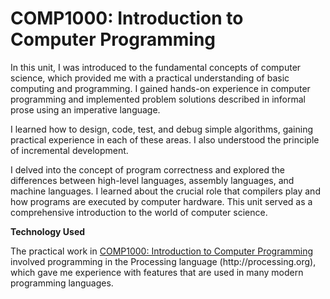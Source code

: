 # COMP1000: Introduction to Computer Programming

<p>In this unit, I was introduced to the fundamental concepts of computer science, which provided me with a practical understanding of basic computing and programming. I gained hands-on experience in computer programming and implemented problem solutions described in informal prose using an imperative language.</p>

<p>I learned how to design, code, test, and debug simple algorithms, gaining practical experience in each of these areas. I also understood the principle of incremental development.</p>

<p>I delved into the concept of program correctness and explored the differences between high-level languages, assembly languages, and machine languages. I learned about the crucial role that compilers play and how programs are executed by computer hardware. This unit served as a comprehensive introduction to the world of computer science.</p>

**Technology Used**
<p>The practical work in <ins>COMP1000: Introduction to Computer Programming</ins> involved programming in the Processing language (http://processing.org), which gave me experience with features that are used in many modern programming languages.</p>
